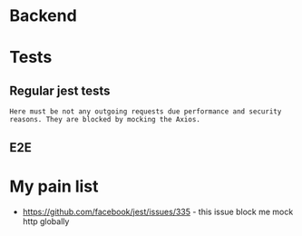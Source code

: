 # Backend

# Tests

## Regular jest tests
    Here must be not any outgoing requests due performance and security reasons. They are blocked by mocking the Axios.
## E2E


# My pain list

* https://github.com/facebook/jest/issues/335 - this issue block me mock http globally
